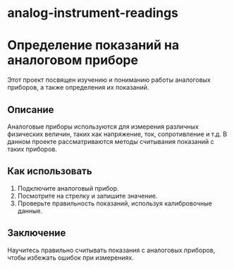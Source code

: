 # analog-instrument-readings
# Определение показаний на аналоговом приборе

Этот проект посвящен изучению и пониманию работы аналоговых приборов, а также определения их показаний.

## Описание

Аналоговые приборы используются для измерения различных физических величин, таких как напряжение, ток, сопротивление и т.д. В данном проекте рассматриваются методы считывания показаний с таких приборов.

## Как использовать

1. Подключите аналоговый прибор.
2. Посмотрите на стрелку и запишите значение.
3. Проверьте правильность показаний, используя калибровочные данные.

## Заключение

Научитесь правильно считывать показания с аналоговых приборов, чтобы избежать ошибок при измерениях.
